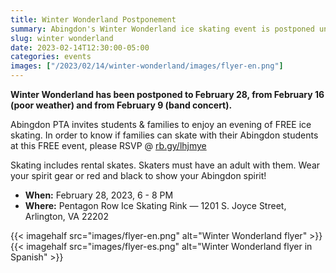 ```yaml
--- 
title: Winter Wonderland Postponement
summary: Abingdon's Winter Wonderland ice skating event is postponed until Tuesday, February 28 due to rain.
slug: winter wonderland
date: 2023-02-14T12:30:00-05:00
categories: events
images: ["/2023/02/14/winter-wonderland/images/flyer-en.png"]
---
```


**Winter Wonderland has been postponed to February 28, from February 16 (poor weather) and from February 9 (band concert).**

Abingdon PTA invites students & families to enjoy an evening of FREE ice skating. In order to know if families can skate with their Abingdon students at this FREE event, please RSVP @ [rb.gy/lhjmye](https://rb.gy/lhjmye)

Skating includes rental skates. Skaters must have an adult with them. Wear your spirit gear or red and black to show your Abingdon spirit!

- **When:** February 28, 2023, 6 - 8 PM
- **Where:** Pentagon Row Ice Skating Rink — 1201 S. Joyce Street, Arlington, VA 22202

{{< imagehalf src="images/flyer-en.png" alt="Winter Wonderland flyer" >}}
{{< imagehalf src="images/flyer-es.png" alt="Winter Wonderland flyer in Spanish" >}}